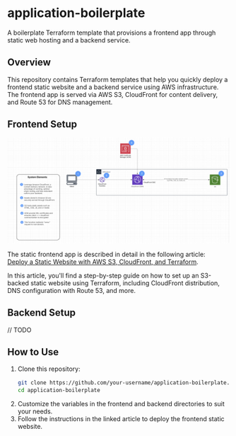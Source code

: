 # application-boilerplate

A boilerplate Terraform template that provisions a frontend app through static web hosting and a backend service.

## Overview

This repository contains Terraform templates that help you quickly deploy a frontend static website and a backend service using AWS infrastructure. The frontend app is served via AWS S3, CloudFront for content delivery, and Route 53 for DNS management. 

## Frontend Setup

![Static Web Hosting](./assets/static-web-hosting.png)

The static frontend app is described in detail in the following article:  
[Deploy a Static Website with AWS S3, CloudFront, and Terraform](https://denisgulev.com/static-website-with-aws-s3-cloudfront-and-terraform/).

In this article, you'll find a step-by-step guide on how to set up an S3-backed static website using Terraform, including CloudFront distribution, DNS configuration with Route 53, and more.

## Backend Setup

// TODO


## How to Use

1. Clone this repository:
   ```bash
   git clone https://github.com/your-username/application-boilerplate.git
   cd application-boilerplate
   ```
2.	Customize the variables in the frontend and backend directories to suit your needs.
3.	Follow the instructions in the linked article to deploy the frontend static website.